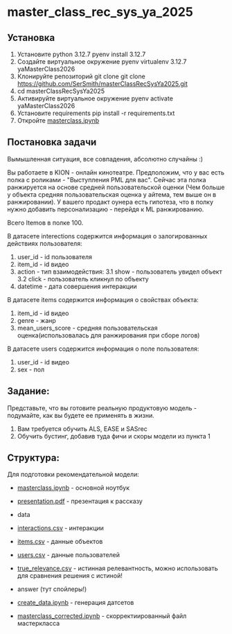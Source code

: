 # master_class_rec_sys_ya_2025

## Установка

1. Установите python 3.12.7
   pyenv install 3.12.7
2. Создайте виртуальное окружение 
   pyenv virtualenv 3.12.7 yaMasterClass2026
3. Клонируйте репозиторий git clone git clone https://github.com/SerSmith/masterClassRecSysYa2025.git
4. cd masterClassRecSysYa2025
5. Активируйте виртуальное окружение
   pyenv activate yaMasterClass2026
6. Установите requirements
   pip install -r requirements.txt
7. Откройте [masterclass.ipynb](masterclass.ipynb)

## Постановка задачи

Вымышленная ситуация, все совпадения, абсолютно случайны :)

Вы работаете в KION - онлайн кинотеатре. Предположим, что у вас есть полка с роликами - "Выступления PML для вас". Сейчас эта полка ранжируется на основе средней пользовательской оценки (Чем больше у объекта средняя пользовательская оценка у айтема, тем выше он в ранжировании). У вашего продакт оунера есть гипотеза, что в полку нужно добавить персонализацию - перейдя к ML ранжированию.

Всего Itemов в полке 100.

В датасете interections содержится информация о залогированных действиях пользователя:

1. user_id - id пользователя
2. item_id - id видео
3. action - тип взаимодействия:
3.1 show - пользователь увидел объект
3.2 click - пользователь кликнул по объекту
4. datetime - дата совершения интеракции

В датасете items содержится информация о свойствах объекта:

1. item_id - id видео
2. genre - жанр
3. mean_users_score - средняя пользовательская оценка(использовалась для ранжирования при сборе логов)

В датасете users содержится информация о поле пользователя:

1. user_id - id видео
2. sex - пол

## Задание:

Представьте, что вы готовите реальную продуктовую модель - подумайте, как вы будете ее применять в жизни.

1. Вам требуется обучить ALS, EASE и SASrec
3. Обучить бустинг, добавив туда фичи и скоры модели из пункта 1


## Структура:

Для подготовки рекомендательной модели:

- [masterclass.ipynb](masterclass.ipynb) - основной ноутбук
- [presentation.pdf](presentation.pdf) - презентация к рассказу
- data
- [interactions.csv](data/interactions.csv) - интеракции
- [items.csv](data/items.csv) - данные объектов
- [users.csv](data/users.csv) - данные пользователей
- [true_relevance.csv](data/true_relevance.csv) - истинная релевантность, можно использовать для сравнения решения с истиной!

- answer (тут спойлеры!)
- [create_data.ipynb](answer/create_data.ipynb) - генерация датсетов
- [masterclass_corrected.ipynb](answer/masterclass_corrected.ipynb) - скорректиированный файл мастеркласса